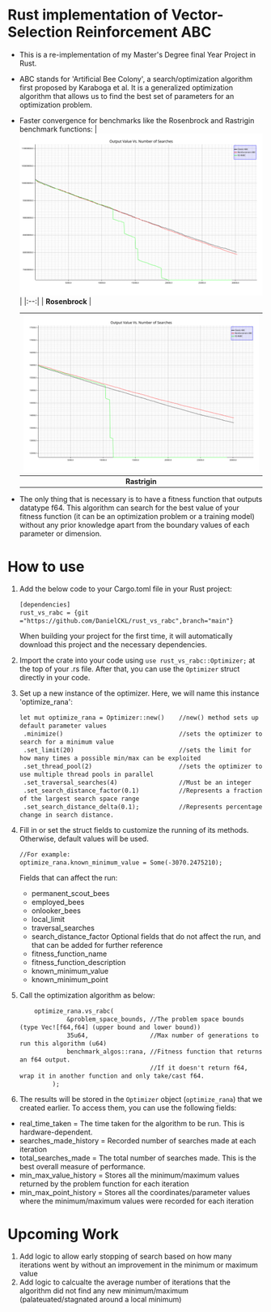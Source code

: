 # Rust implementation of Vector-Selection Reinforcement ABC 

- This is a re-implementation of my Master's Degree final Year Project in Rust. 

- ABC stands for 'Artificial Bee Colony', a search/optimization algorithm first proposed by Karaboga et al. It is a generalized optimization algorithm that allows us to find the best set of parameters for an optimization problem.

- Faster convergence for benchmarks like the Rosenbrock and Rastrigin benchmark functions:
  | ![Rosenbrock!](results/rosenbrock_results.svg) |
  |:--:| 
  | **Rosenbrock** |

  | ![Rastrigin!](results/rastrigin_results.svg) |
  |:--:| 
  | **Rastrigin** |

- The only thing that is necessary is to have a fitness function that outputs datatype f64. This algorithm can search for the best value of your fitness function (it can be an optimization problem or a training model) without any prior knowledge apart from the boundary values of each parameter or dimension.

# How to use
1. Add the below code to your Cargo.toml file in your Rust project:

       [dependencies]
       rust_vs_rabc = {git ="https://github.com/DanielCKL/rust_vs_rabc",branch="main"}

   When building your project for the first time, it will automatically download this project and the necessary dependencies.
3. Import the crate into your code using `use rust_vs_rabc::Optimizer;` at the top of your .rs file. After that, you can use the `Optimizer` struct directly in your code.
4. Set up a new instance of the optimizer. Here, we will name this instance 'optimize_rana':
   
       let mut optimize_rana = Optimizer::new()    //new() method sets up default parameter values
        .minimize()                                //sets the optimizer to search for a minimum value
        .set_limit(20)                             //sets the limit for how many times a possible min/max can be exploited
        .set_thread_pool(2)                        //sets the optimizer to use multiple thread pools in parallel
        .set_traversal_searches(4)                 //Must be an integer 
        .set_search_distance_factor(0.1)           //Represents a fraction of the largest search space range
        .set_search_distance_delta(0.1);           //Represents percentage change in search distance.
   
5. Fill in or set the struct fields to customize the running of its methods. Otherwise, default values will be used.
  
       //For example:
       optimize_rana.known_minimum_value = Some(-3070.2475210);
   
   Fields that can affect the run:
   - permanent_scout_bees
   - employed_bees
   - onlooker_bees
   - local_limit
   - traversal_searches
   - search_distance_factor
   Optional fields that do not affect the run, and that can be added for further reference
   - fitness_function_name
   - fitness_function_description
   - known_minimum_value
   - known_minimum_point
7. Call the optimization algorithm as below:

           optimize_rana.vs_rabc(
                    &problem_space_bounds, //The problem space bounds (type Vec![f64,f64] (upper bound and lower bound))
                    35u64,                 //Max number of generations to run this algorithm (u64)
                    benchmark_algos::rana, //Fitness function that returns an f64 output.
                                           //If it doesn't return f64, wrap it in another function and only take/cast f64.
                );
   
9. The results will be stored in the `Optimizer` object (`optimize_rana`) that we created earlier. To access them, you can use the following fields:
- real_time_taken        = The time taken for the algorithm to be run. This is hardware-dependent.
- searches_made_history  = Recorded number of searches made at each iteration
- total_searches_made    = The total number of searches made. This is the best overall measure of performance.
- min_max_value_history  = Stores all the minimum/maximum values returned by the problem function for each iteration
- min_max_point_history  = Stores all the coordinates/parameter values where the minimum/maximum values were recorded for each iteration

# Upcoming Work
1. Add logic to allow early stopping of search based on how many iterations went by without an improvement in the minimum or maximum value
2. Add logic to calcualte the average number of iterations that the algorithm did not find any new minimum/maximum (palateuated/stagnated around a local minimum)
